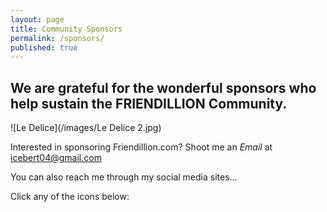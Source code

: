 ```yaml
---
layout: page
title: Community Sponsors
permalink: /sponsors/
published: true
---
```


## We are grateful for the wonderful sponsors who help sustain the FRIENDILLION Community.

![Le Delice](/images/Le Delice 2.jpg)  


Interested in sponsoring Friendillion.com? 
Shoot me an _Email_ at [icebert04@gmail.com](mailto:icebert04@gmail.com)


You can also reach me through my social media sites...  

Click any of the icons below:
